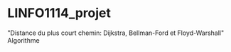 # LINFO1114_projet
"Distance du plus court chemin: Dijkstra, Bellman-Ford et Floyd-Warshall" Algorithme
